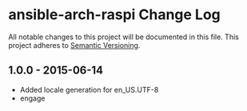 # ansible-arch-raspi Change Log
All notable changes to this project will be documented in this file.
This project adheres to [Semantic Versioning](http://semver.org/).

## 1.0.0 - 2015-06-14
* Added locale generation for en_US.UTF-8
* engage
